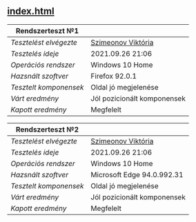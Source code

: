 ## [index.html](../src/index.html)
|Rendszerteszt №1|  |
|--------------------------|-----------------------------|
| *Tesztelést elvégezte* | [Szimeonov Viktória](https://github.com/SzimeonovViki)|
| *Tesztelés ideje*     | 2021.09.26 21:06            |
| *Operációs rendszer*   | Windows 10 Home             |
| *Hazsnált szoftver*   | Firefox 92.0.1              |
| *Tesztelt komponensek* | Oldal jó megjelenése        |
| *Várt eredmény*        | Jól pozicionált komponensek |
| *Kapott eredmény*      | Megfelelt                   |

|Rendszerteszt №2|  |
|--------------------------|-----------------------------|
| *Tesztelést elvégezte* | [Szimeonov Viktória](https://github.com/SzimeonovViki)|
| *Tesztelés ideje*      | 2021.09.26 21:06            |
| *Operációs rendszer*  | Windows 10 Home             |
| *Hazsnált szoftver*    | Microsoft Edge 94.0.992.31              |
| *Tesztelt komponensek* | Oldal jó megjelenése        |
| *Várt eredmény*     | Jól pozicionált komponensek |
| *Kapott eredmény*     | Megfelelt                   |